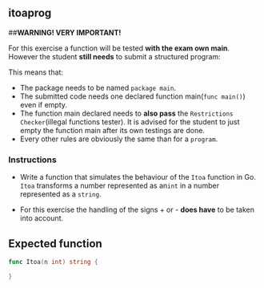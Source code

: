 ## itoaprog

##**WARNING! VERY IMPORTANT!**

For this exercise a function will be tested **with the exam own main**. However the student **still needs** to submit a structured program:

This means that:

- The package needs to be named `package main`.
- The submitted code needs one declared function main(```func main()```) even if empty.
- The function main declared needs to **also pass** the `Restrictions Checker`(illegal functions tester). It is advised for the student to just empty the function main after its own testings are done.
- Every other rules are obviously the same than for a `program`.

### Instructions

-   Write a function that simulates the behaviour of the `Itoa` function in Go. `Itoa` transforms a number represented as an`int` in a number represented as a `string`.

-   For this exercise the handling of the signs + or - **does have** to be taken into account.

## Expected function

```go
func Itoa(n int) string {

}
```
